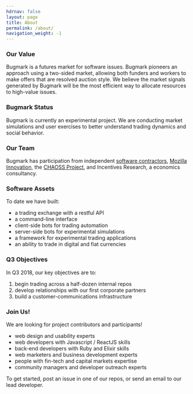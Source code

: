 ```yaml
---
hdrnav: false
layout: page
title: About
permalink: /about/
navigation_weight: -1
---
```


### Our Value

Bugmark is a futures market for software issues.
Bugmark pioneers an approach using a two-sided
market, allowing both funders and workers to make
offers that are resolved auction style.  We
believe the market signals generated by Bugmark
will be the most efficient way to allocate
resources to high-value issues.

### Bugmark Status

Bugmark is currently an experimental project.  We
are conducting market simulations and user
exercises to better understand trading dynamics
and social behavior.

### Our Team

Bugmark has participation from independent
[software contractors][1], [Mozilla
Innovation][2], the [CHAOSS Project][3], and
Incentives Research, a economics consultancy.

[1]: http://mountainviewsmartcontracts.com
[2]: https://wiki.mozilla.org/Innovation
[3]: https://www.linuxfoundation.org/blog/chaoss-project-creates-tools-to-analyze-software-development-and-measure-open-source-community-health/

### Software Assets

To date we have built:
- a trading exchange with a restful API
- a command-line interface
- client-side bots for trading automation
- server-side bots for experimental simulations
- a framework for experimental trading applications
- an ability to trade in digital and fiat currencies

### Q3 Objectives

In Q3 2018, our key objectives are to:

1. begin trading across a half-dozen internal repos
2. develop relationships with our first corporate partners
3. build a customer-communications infrastructure

### Join Us!

We are looking for project contributors and participants!  

- web design and usability experts
- web developers with Javascript / ReactJS skills
- back-end developers with Ruby and Elixir skills
- web marketers and business development experts
- people with fin-tech and capital markets expertise
- community managers and developer outreach experts

To get started, post an issue in one of our repos,
or send an email to our lead developer.

